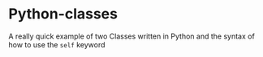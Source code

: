 # Python-classes

A really quick example of two Classes written in Python and the syntax of how to use the `self` keyword

